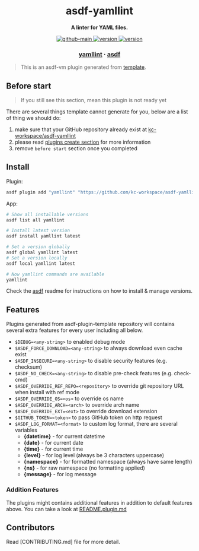 <h1 align="center">
  asdf-yamllint
</h1>

<!-- Description section -->
<p align="center">
  <strong>A linter for YAML files.</strong>
</p>

<!-- Badges section -->
<p align="center">
  <a href="https://github.com/kc-workspace/asdf-yamllint/actions/workflows/main.yml">
    <img
      alt="github-main"
      src="https://img.shields.io/github/actions/workflow/status/kc-workspace/asdf-yamllint/main.yml?style=flat-square&logo=github">
  </a>
  <a href="https://github.com/kc-workspace/asdf-yamllint/releases">
    <img
      alt="version"
      src="https://img.shields.io/github/v/release/kc-workspace/asdf-yamllint?style=flat-square&logo=github">
  </a>
  <a href="https://github.com/kc-workspace/asdf-yamllint/commits/main">
    <img
      alt="version"
      src="https://img.shields.io/github/last-commit/kc-workspace/asdf-yamllint/main?style=flat-square&logo=github">
  </a>
</p>

<!-- Links section -->
<h3 align="center">
  <a href="https://yamllint.readthedocs.io/">yamllint</a>
  <span> · </span>
  <a href="https://asdf-vm.com">asdf</a>
</h3>

> This is an asdf-vm plugin generated from [template][template-gh].

## Before start

> If you still see this section, mean this plugin is not ready yet

There are several things template cannot generate for you,
below are a list of thing we should do:

1. make sure that your GitHub repository already exist at [kc-workspace/asdf-yamllint][plugin-gh]
2. please read [plugins create section][asdf-create-plugin] for more information
3. remove `before start` section once you completed

## Install

Plugin:

```sh
asdf plugin add "yamllint" "https://github.com/kc-workspace/asdf-yamllint.git"
```

App:

```sh
# Show all installable versions
asdf list all yamllint

# Install latest version
asdf install yamllint latest

# Set a version globally
asdf global yamllint latest
# Set a version locally
asdf local yamllint latest

# Now yamllint commands are available
yamllint
```

Check the [asdf][asdf-link] readme for instructions on
how to install & manage versions.

## Features

Plugins generated from asdf-plugin-template repository will
contains several extra features for every user including all below.

- `$DEBUG=<any-string>` to enabled debug mode
- `$ASDF_FORCE_DOWNLOAD=<any-string>` to always download even cache exist
- `$ASDF_INSECURE=<any-string>` to disable security features (e.g. checksum)
- `$ASDF_NO_CHECK=<any-string>` to disable pre-check features (e.g. check-cmd)
- `$ASDF_OVERRIDE_REF_REPO=<repository>` to override git repository URL when install with ref mode
- `$ASDF_OVERRIDE_OS=<os>` to override os name
- `$ASDF_OVERRIDE_ARCH=<arch>` to override arch name
- `$ASDF_OVERRIDE_EXT=<ext>` to override download extension
- `$GITHUB_TOKEN=<token>` to pass GitHub token on http request
- `$ASDF_LOG_FORMAT=<format>` to custom log format, there are several variables
  - **{datetime}** - for current datetime
  - **{date}** - for current date
  - **{time}** - for current time
  - **{level}** - for log level (always be 3 characters uppercase)
  - **{namespace}** - for formatted namespace (always have same length)
  - **{ns}** - for raw namespace (no formatting applied)
  - **{message}** - for log message

### Addition Features

The plugins might contains additional features
in addition to default features above.
You can take a look at [README.plugin.md][app-readme]

## Contributors

Read [CONTRIBUTING.md] file for more detail.

<!-- LINKS SECTION -->

[app-readme]: ./README.plugin.md
[plugin-gh]: https://github.com/kc-workspace/asdf-yamllint
[template-gh]: https://github.com/kc-workspace/asdf-plugin-template
[asdf-link]: https://github.com/asdf-vm/asdf
[asdf-create-plugin]: https://asdf-vm.com/plugins/create.html

